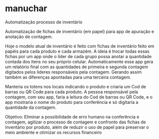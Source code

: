 # manuchar
 Automatização processo de inventário
 
Automatização de fichas de inventário (em papel) para app de apuração e anotação de contagem.
 
Hoje o modelo atual de inventário é feito com fichas de inventário feito em papéis para cada produto e cada armazém. 
A ideia é trocar todas essas fichas por um app onde o líder de cada grupo possa anotar a quantidade contada dos itens no seu próprio celular. 
Automaticamente esse app gera um relatório final com as quantidades de primeira e segunda contagem digitados pelos lideres responsáveis pela contagem. Gerando assim também as diferenças apontadas para uma terceira contagem.
 
Manteria os totens nos locais indicando o produto e criaria um Cod de barras ou QR Code para cada produto. A pessoa responsável pela contagem, com seu app, faria a leitura do Cod de barras ou QR Code, e o app mostraria o nome do produto para conferência e só digitaria a quantidade da contagem.
 
 
Objetivo: Eliminar a possibilidade de erro humano na conferência e contagem, agilizar o processo de contagem e confronto das fichas de inventário por produto, além de reduzir o uso de papel para preservar o meio ambiente e otimizar os recursos financeiro
